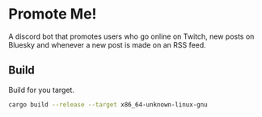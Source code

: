 # Promote Me!
A discord bot that promotes users who go online on Twitch, new posts on Bluesky and whenever a new post is made on an RSS feed.


## Build
Build for you target.
```bash
cargo build --release --target x86_64-unknown-linux-gnu
```
